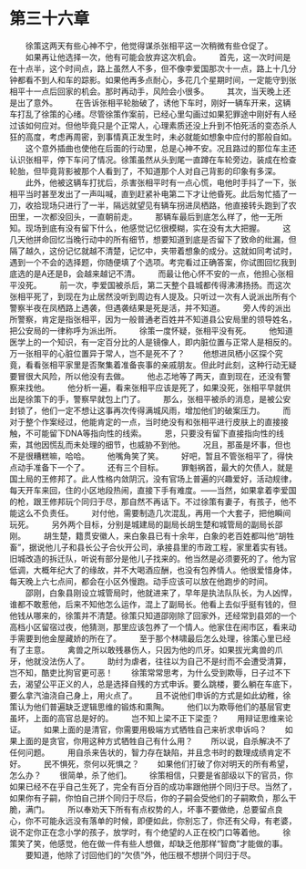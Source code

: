#	第三十六章
　　徐策这两天有些心神不宁，他觉得谋杀张相平这一次稍微有些仓促了。
　　如果再让他选择一次，他有可能会放弃这次机会。
　　首先，这一次时间是在十点半，这个时间点，路上虽然人不多，但不像李爱国那次十一点，路上十几分钟都看不到人和车的踪影。如果他再多点耐心，多花几个星期时间，一定能守到张相平十一点后回家的机会。那时再动手，风险会小很多。
　　其次，当天晚上还是出了意外。
　　在告诉张相平轮胎破了，诱他下车时，刚好一辆车开来，这辆车打乱了徐策的心绪。尽管徐策作案前，已经心里勾画过如果犯罪途中刚好有人经过该如何应对。但他毕竟只是个正常人，心理素质还没上升到不怕死活的变态杀人狂的高度，考虑再周密，到事情真正发生时，未必就能如想象中应付的那般自如。
　　这个意外插曲也使他在后面的行动里，总是心神不安。况且路过的那位车主还认识张相平，停下车问了情况。徐策虽然从头到尾一直蹲在车轮旁边，装成在检查轮胎，但毕竟背影被那个人看到了，不知道那个人对自己背影的印象有多深。
　　此外，他被这辆车打扰后，杀害张相平时有一点心慌，电他时手抖了一下，张相平当时甚至发出了一声叫喊，直到赶紧补电第二下才让他昏死。此后匆忙插了一刀，收拾现场只进行了一半，隔远就望见有辆车拐进凤栖路，他直接转头跑到了农田里，一次都没回头，一直朝前走。
　　那辆车最后到底怎么样了，他一无所知。现场到底有没有留下什么，他感觉记忆很模糊，实在没有太大把握。
　　这几天他拼命回忆当晚行动中的所有细节，想要知道到底是否留下了致命的纰漏，但隔了越久，这份记忆就越不清楚，记忆中，夹带着想象的成分。这就如同考试时，遇到一个不会的选择题，你随便填了个选项。考完看过正确答案，你试图回忆我到底选的是A还是B，会越来越记不清。
　　而最让他心怀不安的一点，他担心张相平没死。
　　前一次，李爱国被杀后，第二天整个县城都传得沸沸扬扬。而这次张相平死了，到现在为止居然没听到周边有人提及。只听过一次有人说派出所有个警察半夜在凤栖路上遇袭，但遇袭结果是死是活，并不知道。
　　旁人传的派出所警察，肯定是指张相平，因为一般普通老百姓并不知道县公安局里的领导姓名，把公安局的一律称呼为派出所。
　　徐策一度怀疑，张相平没有死。
　　他知道医学上的一个知识，有一定百分比的人是镜像人，即内脏位置与正常人是相反的。万一张相平的心脏位置异于常人，岂不是死不了？
　　他想进凤栖小区探个究竟，看看张相平家里是否聚集着准备丧事的亲戚朋友。但此时此刻，这种行动无疑要冒很大风险，所以他没有去做。
　　他忐忑地等了两天，直到现在，还没有警察来找他。
　　他分析一遍，看来张相平应该是死了，如果没死，张相平早就供出是徐策下的手，警察早就包上门了。
　　那么，张相平被杀的消息，是被公安封锁了，他们一定不想让这事再次传得满城风雨，增加他们的破案压力。
　　而对于整个作案经过，他能肯定的一点，当时绝没有和张相平进行皮肤上的直接接触，不可能留下DNA等指向性的线索。
　　恩，只要没有留下直接指向性的线索，其他因慌乱而未处理的细节，也威胁不到他。
　　况且，那虽是坏事，但也不是很糟糕嘛，哈哈。
　　他嘴角笑了笑。
　　好吧，暂且不管张相平了，得快点动手准备下一个了。
　　还有三个目标。
　　罪魁祸首，最大的欠债人，就是国土局的王修邦了。此人性格内敛阴沉，没有官场上普遍的兴趣爱好，活动规律，每天开车来回，住的小区地段热闹，直接下手有难度。——当然，如果拿着李爱国的枪，跟王修邦玩个同归于尽，那自然不再话下。不过徐策有妻子，有孩子，他不能这么不负责任。
　　对付他，需要制造几次混乱，再用一个大套子，把他瞬间玩死。
　　另外两个目标，分别是城建局的副局长胡生楚和城管局的副局长邵刚。
　　胡生楚，籍贯安徽人，来白象县已有十余年，白象的老百姓都叫他“胡牲畜”，据说他儿子和县长公子合伙开公司，承接县里的市政工程，家里着实有钱。旧城改造的拆迁队，听说有部分是他儿子找来的。他当然是必须要死的了。他为官低调，大概年纪大了的缘故，并不大喝酒应酬，也没有包养情人。他很爱惜身体，每天晚上六七点间，都会在小区外慢跑。动手应该可以放在他跑步的时间。
　　邵刚，白象县刚设立城管局时，他就进来了，早年是执法队队长，为人凶悍，谁都不敢惹他，后来不知他怎么运作，混上了副局长。他看上去似乎挺有钱的，但他钱从哪来的，徐策并不清楚。徐策只知道邵刚除了回家外，还经常到县郊的一个高档小区留宿过夜，他猜测，那里应该包养了一个情人。他家住在闹市区，看来动手需要到他金屋藏娇的所在了。
　　至于那个林啸最后怎么处理，徐策心里已经有了主意。
　　禽兽之所以敢残暴伤人，只因为他的爪牙。如果拔光禽兽的爪牙，他就没法伤人了。
　　助纣为虐者，往往以为自己不是纣而不会遭受清算，岂不知，酷吏比狗官更可恶！
　　徐策常常思考，为什么受到欺辱，日子过不下去，渴望公平正义的人，总是选择自残的方式申诉。要么跳楼，要么躺在车底下，要么拿汽油浇自己身上，用火点了。
　　且不说他们申诉的方式是如此幼稚，徐策认为他们普遍缺乏逻辑思维的锻炼和熏陶。
　　他们以为欺辱他们的基层官吏虽坏，上面的高官总是好的。
　　岂不知上梁不正下梁歪？
　　用辩证思维来论证。
　　如果上面的是清官，你需要用极端方式牺牲自己来祈求申诉吗？
　　如果上面的是贪官，你用这种方式牺牲自己有什么用？
　　所以说，自杀解决不了任何问题。
　　用自杀来告状的，智力存在缺陷，并且念书时的数理成绩肯定不好。
　　民不惧死，奈何以死惧之？
　　如果他们打破了你对明天的所有希望，怎么办？
　　很简单，杀了他们。
　　徐策相信，只要是省部级以下的官员，你如果已经不在乎自己生死了，完全有百分百的成功率跟他拼个同归于尽。当然了，如果你有子嗣，你怕自己拼个同归于尽后，你的子嗣会受他们的子嗣欺负，那么干脆，满门。
　　所以奉劝天下所有有点权势的人，坏事不要做绝，总要留点良心，你不可能永远没有落单的时候，即便如此，你别忘了，你还有父母，有老婆，说不定你正在念小学的孩子，放学时，有个绝望的人正在校门口等着他。
　　徐策笑了笑，他感觉，他在做一件有些人想做，却缺乏他那样“智商”才能做的事。
　　要知道，他除了讨回他们的“欠债”外，他压根不想拼个同归于尽。